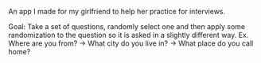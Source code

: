 An app I made for my girlfriend to help her practice for interviews.

Goal: Take a set of questions, randomly select one and then apply some randomization to the question so it is asked in a slightly different way.
Ex. Where are you from? -> What city do you live in? -> What place do you call home?
